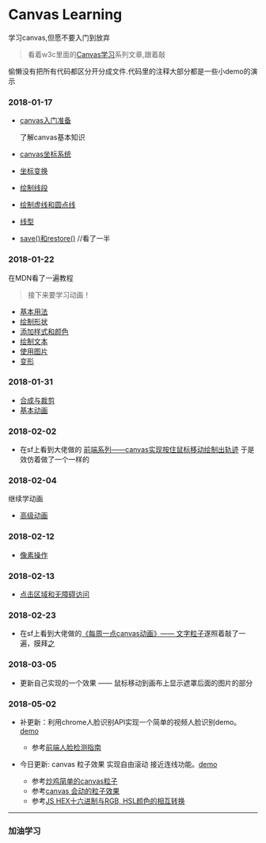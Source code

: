 # Canvas Learning
学习canvas,但愿不要入门到放弃

>看着w3c里面的[Canvas学习][0]系列文章,跟着敲

偷懒没有把所有代码都区分开分成文件.代码里的注释大部分都是一些小demo的演示

### 2018-01-17

- [canvas入门准备][1]
    
    了解canvas基本知识
- [canvas坐标系统][2]
- [坐标变换][3]
- [绘制线段][4]
- [绘制虚线和圆点线][5]
- [线型][6]
- [save()和restore()][7] //看了一半

### 2018-01-22
在MDN看了一遍教程
> 接下来要学习动画！
- [基本用法][8]
- [绘制形状][9]
- [添加样式和颜色][10]
- [绘制文本][11]
- [使用图片][12]
- [变形][13]

### 2018-01-31
- [合成与裁剪][14]
- [基本动画][15]

### 2018-02-02
- 在sf上看到大佬做的 [前端系列——canvas实现按住鼠标移动绘制出轨迹][16] 于是效仿着做了一个一样的

### 2018-02-04
继续学动画
- [高级动画][17]

### 2018-02-12
- [像素操作][18]

### 2018-02-13
- [点击区域和无障碍访问][19]

### 2018-02-23
- 在sf上看到大佬做的[《每周一点canvas动画》—— 文字粒子][20]遂照着敲了一遍，膜拜[之][21]

### 2018-03-05
- 更新自己实现的一个效果 —— 鼠标移动到画布上显示遮罩后面的图片的部分

### 2018-05-02
- 补更新：利用chrome人脸识别API实现一个简单的视频人脸识别demo。[demo][23]
  - 参考[前端人脸检测指南][22]

- 今日更新: canvas 粒子效果 实现自由滚动 接近连线功能。[demo][27]
  - 参考[炒鸡简单的canvas粒子][24]
  - 参考[canvas 会动的粒子效果][25]
  - 参考[JS HEX十六进制与RGB, HSL颜色的相互转换][24]





[0]:https://www.w3cplus.com/search/node/Canvas%E5%AD%A6%E4%B9%A0
[1]:https://www.w3cplus.com/canvas/introduction-to-prepare.html
[2]:https://www.w3cplus.com/canvas/canvas-coordinate-system.html
[3]:https://www.w3cplus.com/canvas/transformation-coordinates.html
[4]:https://www.w3cplus.com/canvas/draw-lines.html
[5]:https://www.w3cplus.com/canvas/draw-dashed-and-dotted-lines.html
[6]:https://www.w3cplus.com/canvas/canvas-line-style.html
[7]:https://www.w3cplus.com/canvas/canvas-states.html

[8]:https://developer.mozilla.org/zh-CN/docs/Web/API/Canvas_API/Tutorial/Basic_usage
[9]:https://developer.mozilla.org/zh-CN/docs/Web/API/Canvas_API/Tutorial/Drawing_shapes
[10]:https://developer.mozilla.org/zh-CN/docs/Web/API/Canvas_API/Tutorial/Applying_styles_and_colors
[11]:https://developer.mozilla.org/zh-CN/docs/Web/API/Canvas_API/Tutorial/Drawing_text
[12]:https://developer.mozilla.org/zh-CN/docs/Web/API/Canvas_API/Tutorial/Using_images
[13]:https://developer.mozilla.org/zh-CN/docs/Web/API/Canvas_API/Tutorial/Transformations
[14]:https://developer.mozilla.org/zh-CN/docs/Web/API/Canvas_API/Tutorial/Compositing
[15]:https://developer.mozilla.org/zh-CN/docs/Web/API/Canvas_API/Tutorial/Basic_animations
[16]:https://segmentfault.com/a/1190000013091631
[17]:https://developer.mozilla.org/zh-CN/docs/Web/API/Canvas_API/Tutorial/Advanced_animations
[18]:https://developer.mozilla.org/zh-CN/docs/Web/API/Canvas_API/Tutorial/Pixel_manipulation_with_canvas
[19]:https://developer.mozilla.org/zh-CN/docs/Web/API/Canvas_API/Tutorial/Hit_regions_and_accessibility
[20]:https://segmentfault.com/a/1190000005704935
[21]:https://segmentfault.com/u/worengjiuzaizheli
[22]:https://juejin.im/post/5adff2c76fb9a07aa43bdded
[23]:https://www.lglzy.cn/face-detection-demo/
[24]:https://juejin.im/post/5ae05ef6518825670e5cbcde?utm_medium=fe&utm_source=weixinqun
[25]:https://juejin.im/entry/58d3759b5c497d0057e2df23
[26]:http://www.zhangxinxu.com/wordpress/2010/03/javascript-hex-rgb-hsl-color-convert/
[27]:https://www.lglzy.cn/dot-demo/

------
### **加油学习**
